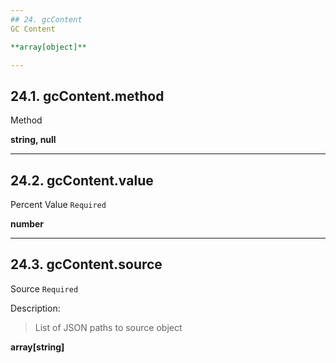 ```yaml
---
## 24. gcContent
GC Content  

**array[object]**

---
```

## 24.1. gcContent.method
Method  

**string, null**

---
## 24.2. gcContent.value
Percent Value  `Required`

**number**

---
## 24.3. gcContent.source
Source  `Required`

Description:
> List of JSON paths to source object  

**array[string]**
